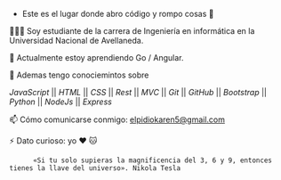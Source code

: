 

-  Este es el lugar donde abro código y rompo cosas 🤣 

👩🏾‍💻 Soy estudiante de la carrera de Ingeniería en informática en la Universidad Nacional de Avellaneda. 

🌱 Actualmente estoy aprendiendo Go / Angular. 

💬 Ademas tengo conociemintos sobre 

_JavaScript_ ||  _HTML_ || _CSS_ || _Rest_ || _MVC_ || _Git_ || _GitHub_ || _Bootstrap_ || _Python_ ||  _NodeJs_ || _Express_ 

📫 Cómo comunicarse conmigo: elpidiokaren5@gmail.com

⚡ Dato curioso: yo ❤️ 🐱 
          
          «Si tu solo supieras la magnificencia del 3, 6 y 9, entonces tienes la llave del universo». Nikola Tesla
  
